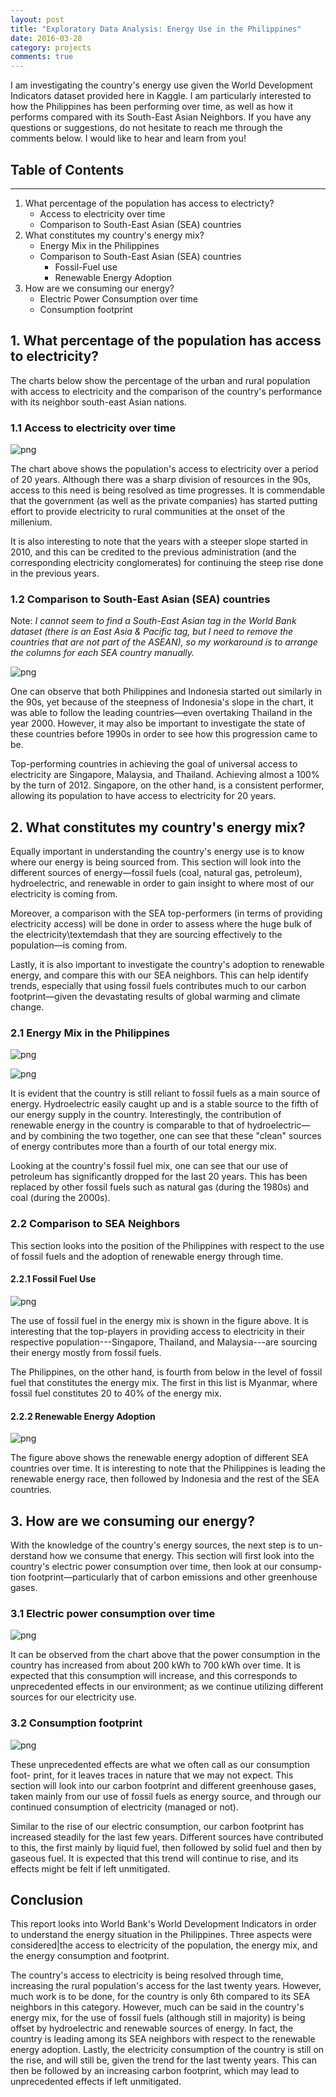 ```yaml
---
layout: post
title: "Exploratory Data Analysis: Energy Use in the Philippines"
date: 2016-03-28
category: projects
comments: true
---
```


I am investigating the country's energy use given the World Development Indicators 
dataset provided here in Kaggle. I am particularly interested to how the Philippines has been
performing over time, as well as how it performs compared with its South-East Asian Neighbors. If you have any questions
or suggestions, do not hesitate to reach me through the comments below. I would like to hear and learn from you!


## Table of Contents
---
1. What percentage of the population has access to electricty?
    -  Access to electricity over time   
    -  Comparison to South-East Asian (SEA) countries
2. What constitutes my country's energy mix?
    - Energy Mix in the Philippines 
    - Comparison to South-East Asian (SEA) countries
        - Fossil-Fuel use
        - Renewable Energy Adoption
3. How are we consuming our energy? 
    - Electric Power Consumption over time 
    - Consumption footprint

## 1. What percentage of the population has access to electricity?
The charts below show the percentage of the urban and rural population with access to electricity and the comparison of the country's performance with its neighbor south-east Asian nations.

### 1.1 Access to electricity over time


![png](/res/output_6_1.png)


The chart above shows the population's access to electricity over a period of 20 years. Although there was a sharp division of resources in the 90s, access to this need is being 
resolved as time progresses. It is commendable that the government (as well as the private companies) 
has started putting effort to provide electricity to rural communities at the onset of the millenium.

It is also interesting to note that the years with a steeper slope started in 2010, and this can be 
credited to the previous administration (and the corresponding electricity conglomerates) for continuing 
the steep rise done in the previous years.

### 1.2 Comparison to South-East Asian (SEA) countries
Note: *I cannot seem to find a South-East Asian tag in the World Bank dataset (there is an East Asia & Pacific tag, but I need to remove the countries that are not part of the ASEAN), so my workaround is to arrange the columns for each SEA country manually.*

![png](/res/output_9_1.png)


One can observe that both Philippines and Indonesia started out similarly in the 90s, 
yet because of the steepness of Indonesia's slope in the chart, it was able to follow the 
leading countries&mdash;even overtaking Thailand in the year 2000. 
However, it may also be important to investigate the state of these countries before 
1990s in order to see how this progression came to be.

Top-performing countries in achieving the goal of universal access to electricity are
Singapore, Malaysia, and Thailand. Achieving almost a 100% by the turn of 2012. Singapore, 
on the other hand, is a consistent performer, allowing its population to have access to 
electricity for 20 years.

## 2. What constitutes my country's energy mix?

Equally important in understanding the country's energy use is to know where our energy is being 
sourced from. This section will look into the different sources of energy&mdash;fossil fuels (coal, 
natural gas, petroleum), hydroelectric, and renewable in order to gain insight to where most of our
electricity is coming from. 

Moreover, a comparison with the SEA top-performers (in terms of providing electricity access) 
will be done in order to assess where the huge bulk of the electricity\textemdash that they are 
sourcing effectively to the population&mdash;is coming from. 

Lastly, it is also important to investigate the country's adoption to renewable energy, 
and compare this with our SEA neighbors. This can help identify trends, especially that using 
fossil fuels contributes much to our carbon footprint&mdash;given the devastating results of 
global warming and climate change.

### 2.1 Energy Mix in the Philippines

![png](/res/output_13_1.png)


![png](/res/output_14_1.png)


It is evident that the country is still reliant to fossil fuels as a main source of energy. 
Hydroelectric easily caught up and is a stable source to the fifth of our energy supply in the country. 
Interestingly, the contribution of renewable energy in the country is comparable to that of 
hydroelectric&mdash; and by combining the two together, one can see that these "clean" sources of 
energy contributes more than a fourth of our total energy mix. 


Looking at the country's fossil fuel mix, one can see that our use of petroleum has significantly 
dropped for the last 20 years. This has been replaced by other fossil fuels such as natural gas 
(during the 1980s) and coal (during the 2000s).  

### 2.2 Comparison to SEA Neighbors
This section looks into the position of the Philippines with respect to the
use of fossil fuels and the adoption of renewable energy through time.

#### 2.2.1 Fossil Fuel Use


![png](/res/output_18_0.png)


The use of fossil fuel in the energy mix is shown in the figure above. It is interesting
that the top-players in providing access to electricity in their respective
population---Singapore, Thailand, and Malaysia---are sourcing their energy
mostly from fossil fuels.

The Philippines, on the other hand, is fourth from below in the level of fossil fuel that constitutes the energy mix. The first in this list is Myanmar, where fossil fuel constitutes 20 to 40% of the energy mix.

#### 2.2.2 Renewable Energy Adoption

![png](/res/output_21_1.png)


The figure above shows the renewable energy adoption of different SEA
countries over time. It is interesting to note that the Philippines is leading
the renewable energy race, then followed by Indonesia and the rest of the
SEA countries.

## 3. How are we consuming our energy?
With the knowledge of the country's energy sources, the next step is to un-
derstand how we consume that energy. This section will first look into the
country's electric power consumption over time, then look at our consump-
tion footprint&mdash;particularly that of carbon emissions and other greenhouse
gases.

### 3.1 Electric power consumption over time

![png](/res/output_25_1.png)


It can be observed from the chart above that the power consumption
in the country has increased from about 200 kWh to 700 kWh over time.
It is expected that this consumption will increase, and this corresponds to
unprecedented effects in our environment; as we continue utilizing different
sources for our electricity use.

### 3.2 Consumption footprint

![png](/res/output_28_1.png)


These unprecedented effects are what we often call as our consumption foot-
print, for it leaves traces in nature that we may not expect. This section will
look into our carbon footprint and different greenhouse gases, taken mainly
from our use of fossil fuels as energy source, and through our continued
consumption of electricity (managed or not).

Similar to the rise of our electric consumption, our carbon footprint has
increased steadily for the last few years. Different sources have contributed
to this, the first mainly by liquid fuel, then followed by solid fuel and then
by gaseous fuel. It is expected that this trend will continue to rise, and its
effects might be felt if left unmitigated.

## Conclusion
This report looks into World Bank's World Development Indicators in order
to understand the energy situation in the Philippines. Three aspects were
considered|the access to electricity of the population, the energy mix, and
the energy consumption and footprint.

The country's access to electricity is being resolved through time, increasing the 
rural population's access for the last twenty years. However,
much work is to be done, for the country is only 6th compared to its SEA
neighbors in this category. However, much can be said in the country's energy mix, 
for the use of fossil fuels (although still in majority) is being
offset by hydroelectric and renewable sources of energy. In fact, the country
is leading among its SEA neighbors with respect to the renewable energy
adoption. Lastly, the electricity consumption of the country is still on the
rise, and will still be, given the trend for the last twenty years. This can
then be followed by an increasing carbon footprint, which may lead to unprecedented effects if left unmitigated.
